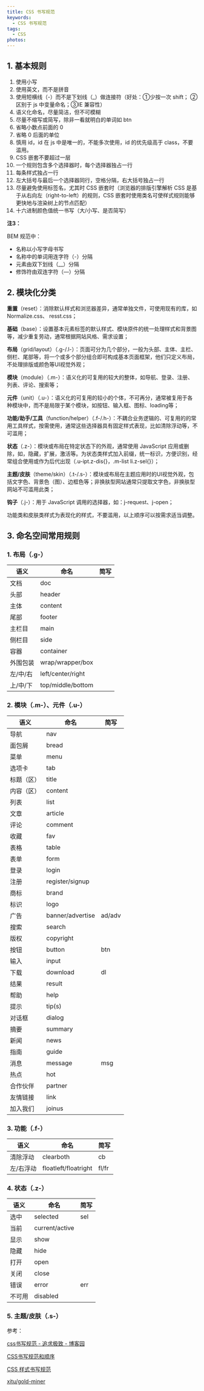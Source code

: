 ```yaml
---
title: CSS 书写规范
keywords:
  - CSS 书写规范
tags:
  - CSS
photos:
---
```


## 1. 基本规则

1. 使用小写
2. 使用英文，而不是拼音
3. 使用短横线（-）而不是下划线（_）做连接符（好处：①少按一次 shift； ②区别于 js 中变量命名；③IE 兼容性）
4. 语义化命名，尽量简洁，但不可模糊
5. 尽量不缩写或简写，除非一看就明白的单词如 btn
6. 省略小数点前面的 0
7. 省略 0 后面的单位
8. 慎用 id，id 在 js 中是唯一的，不能多次使用，id 的优先级高于 class，不要滥用。
9. CSS 嵌套不要超过一层
10. 一个规则包含多个选择器时，每个选择器独占一行
11. 每条样式独占一行
12. 左大括号与最后一个选择器同行，空格分隔，右大括号独占一行
13. 尽量避免使用标签名，尤其时 CSS 嵌套时（浏览器的排版引擎解析 CSS 是基于从右向左（right-to-left）的规则，CSS 嵌套时使用类名可使样式规则能够更快地与渲染树上的节点匹配）
14. 十六进制颜色值统一书写（大/小写、是否简写）

**注3：**

BEM 规范中：

- 名称以小写字母书写
- 名称中的单词用连字符（-）分隔
- 元素由双下划线（__）分隔
- 修饰符由双连字符（—）分隔

## 2. 模块化分类

**重置**（reset）：消除默认样式和浏览器差异，通常单独文件，可使用现有的库，如 Normalize.css、 resst.css；

**基础**（base）：设置基本元素标签的默认样式、模块原件的统一处理样式和背景图等，减少重复劳动，通常根据网站风格、需求设置；

**布局**（grid/layout）（.g-/.l-）：页面可分为几个部分，一般为头部、主体、主栏、侧栏、尾部等，将一个或多个部分组合即可构成基本页面框架，他们只定义布局，不处理排版或颜色等UI视觉外观；

**模块**（module）（.m-）：语义化的可复用的较大的整体，如导航、登录、注册、列表、评论、搜索等；

**元件**（unit）（.u-）：语义化的可复用的较小的个体，不可再分，通常被复用于各种模块中，而不是局限于某个模块，如按钮、输入框、图标、loading等；

**功能/助手/工具**（function/helper）（.f-/.h-）：不耦合业务逻辑的、可复用的的常用工具样式，按需使用，通常这些选择器具有固定样式表现，比如清除浮动等，不可滥用；

**状态**（.z-）：模块或布局在特定状态下的外观，通常使用 JavaScript 应用或删除，如，隐藏，扩展，激活等。为状态类样式加入前缀，统一标识，方便识别，经常组合使用或作为后代出现（.u-ipt.z-dis{}，.m-list li.z-sel{}）；

**主题/皮肤**（theme/skin）（.t-/.s-）：模块或布局在主题应用时的UI视觉外观，包括文字色、背景色（图）、边框色等；非换肤型网站通常只提取文字色，非换肤型网站不可滥用此类；

**钩子**（.j-）：用于 JavaScript 调用的选择器，如：j-request、j-open；

功能类和皮肤类样式为表现化的样式，不要滥用，以上顺序可以按需求适当调整。

## 3. 命名空间常用规则

### 1. 布局（.g-）

语义|命名|简写
--|--|--
文档|doc|
头部|header|
主体|content|
尾部|footer|
主栏目|main|
侧栏目|side|
容器|container|
外围包装|wrap/wrapper/box|
左/中/右|left/center/right|
上/中/下|top/middle/bottom|

### 2. 模块（.m-）、元件（.u-）

语义|命名|简写
--|--|--
导航|nav|
面包屑|bread|
菜单|menu|
选项卡|tab|
标题（区）|title|
内容（区）|content|
列表|list|
文章|article|
评论|comment|
收藏|fav|
表格|table|
表单|form|
登录|login|
注册|register/signup|
商标|brand|
标识|logo|
广告|banner/advertise|ad/adv
搜索|search|
版权|copyright|
按钮|button|btn
输入|input|
下载|download|dl
结果|result|
帮助|help|
提示|tip(s)|
对话框|dialog|
摘要|summary|
新闻|news|
指南|guide|
消息|message|msg
热点|hot|
合作伙伴|partner|
友情链接|link|
加入我们|joinus|

### 3. 功能（.f-）

语义|命名|简写
--|--|--
清除浮动|clearboth|cb
左/右浮动|floatleft/floatright|fl/fr

### 4. 状态（.z-）

语义|命名|简写
--|--|--
选中|selected|sel
当前|current/active|
显示|show|
隐藏|hide|
打开|open|
关闭|close|
错误|error|err
不可用|disabled|

### 5. 主题/皮肤（.s-）


参考：

[css书写规范 - 追求极致 - 博客园](https://www.cnblogs.com/makai/p/9002898.html)

[CSS书写规范和顺序](https://juejin.im/post/5d552252f265da03a14852cc)

[CSS 样式书写规范](https://www.cnblogs.com/coco1s/p/7159192.html)

[xitu/gold-miner](https://github.com/xitu/gold-miner/blob/master/TODO1/what-is-modular-css.md)
